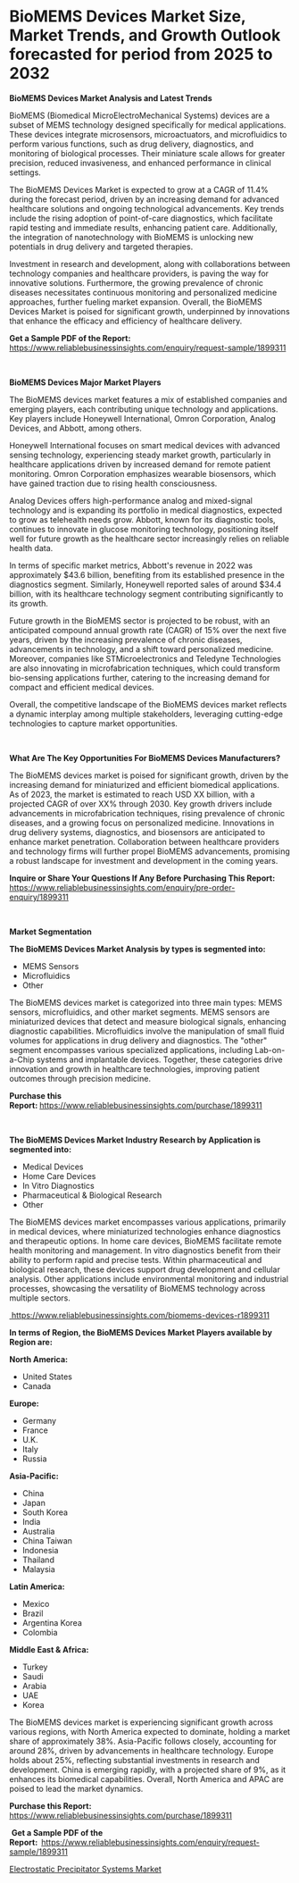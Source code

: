 <p><h1>BioMEMS Devices Market Size, Market Trends, and Growth Outlook forecasted for period from 2025 to 2032</h1></p><p><strong>BioMEMS Devices Market Analysis and Latest Trends</strong></p>
<p><p>BioMEMS (Biomedical MicroElectroMechanical Systems) devices are a subset of MEMS technology designed specifically for medical applications. These devices integrate microsensors, microactuators, and microfluidics to perform various functions, such as drug delivery, diagnostics, and monitoring of biological processes. Their miniature scale allows for greater precision, reduced invasiveness, and enhanced performance in clinical settings.</p><p>The BioMEMS Devices Market is expected to grow at a CAGR of 11.4% during the forecast period, driven by an increasing demand for advanced healthcare solutions and ongoing technological advancements. Key trends include the rising adoption of point-of-care diagnostics, which facilitate rapid testing and immediate results, enhancing patient care. Additionally, the integration of nanotechnology with BioMEMS is unlocking new potentials in drug delivery and targeted therapies.</p><p>Investment in research and development, along with collaborations between technology companies and healthcare providers, is paving the way for innovative solutions. Furthermore, the growing prevalence of chronic diseases necessitates continuous monitoring and personalized medicine approaches, further fueling market expansion. Overall, the BioMEMS Devices Market is poised for significant growth, underpinned by innovations that enhance the efficacy and efficiency of healthcare delivery.</p></p>
<p><strong>Get a Sample PDF of the Report:&nbsp;</strong> <a href="https://www.reliablebusinessinsights.com/enquiry/request-sample/1899311?utm_campaign=2214&utm_medium=2&utm_source=Github&utm_content=ia&utm_term=22022025&utm_id=biomems-devices">https://www.reliablebusinessinsights.com/enquiry/request-sample/1899311</a></p>
<p>&nbsp;</p>
<p><strong>BioMEMS Devices Major Market Players</strong></p>
<p><p>The BioMEMS devices market features a mix of established companies and emerging players, each contributing unique technology and applications. Key players include Honeywell International, Omron Corporation, Analog Devices, and Abbott, among others.</p><p>Honeywell International focuses on smart medical devices with advanced sensing technology, experiencing steady market growth, particularly in healthcare applications driven by increased demand for remote patient monitoring. Omron Corporation emphasizes wearable biosensors, which have gained traction due to rising health consciousness.</p><p>Analog Devices offers high-performance analog and mixed-signal technology and is expanding its portfolio in medical diagnostics, expected to grow as telehealth needs grow. Abbott, known for its diagnostic tools, continues to innovate in glucose monitoring technology, positioning itself well for future growth as the healthcare sector increasingly relies on reliable health data.</p><p>In terms of specific market metrics, Abbott's revenue in 2022 was approximately $43.6 billion, benefiting from its established presence in the diagnostics segment. Similarly, Honeywell reported sales of around $34.4 billion, with its healthcare technology segment contributing significantly to its growth.</p><p>Future growth in the BioMEMS sector is projected to be robust, with an anticipated compound annual growth rate (CAGR) of 15% over the next five years, driven by the increasing prevalence of chronic diseases, advancements in technology, and a shift toward personalized medicine. Moreover, companies like STMicroelectronics and Teledyne Technologies are also innovating in microfabrication techniques, which could transform bio-sensing applications further, catering to the increasing demand for compact and efficient medical devices.</p><p>Overall, the competitive landscape of the BioMEMS devices market reflects a dynamic interplay among multiple stakeholders, leveraging cutting-edge technologies to capture market opportunities.</p></p>
<p>&nbsp;</p>
<p><strong>What Are The Key Opportunities For BioMEMS Devices Manufacturers?</strong></p>
<p><p>The BioMEMS devices market is poised for significant growth, driven by the increasing demand for miniaturized and efficient biomedical applications. As of 2023, the market is estimated to reach USD XX billion, with a projected CAGR of over XX% through 2030. Key growth drivers include advancements in microfabrication techniques, rising prevalence of chronic diseases, and a growing focus on personalized medicine. Innovations in drug delivery systems, diagnostics, and biosensors are anticipated to enhance market penetration. Collaboration between healthcare providers and technology firms will further propel BioMEMS advancements, promising a robust landscape for investment and development in the coming years.</p></p>
<p><strong>Inquire or Share Your Questions If Any Before Purchasing This Report:</strong> <a href="https://www.reliablebusinessinsights.com/enquiry/pre-order-enquiry/1899311?utm_campaign=2214&utm_medium=2&utm_source=Github&utm_content=ia&utm_term=22022025&utm_id=biomems-devices">https://www.reliablebusinessinsights.com/enquiry/pre-order-enquiry/1899311</a></p>
<p>&nbsp;</p>
<p><strong>Market Segmentation</strong></p>
<p><strong>The BioMEMS Devices Market Analysis by types is segmented into:</strong></p>
<p><ul><li>MEMS Sensors</li><li>Microfluidics</li><li>Other</li></ul></p>
<p><p>The BioMEMS devices market is categorized into three main types: MEMS sensors, microfluidics, and other market segments. MEMS sensors are miniaturized devices that detect and measure biological signals, enhancing diagnostic capabilities. Microfluidics involve the manipulation of small fluid volumes for applications in drug delivery and diagnostics. The "other" segment encompasses various specialized applications, including Lab-on-a-Chip systems and implantable devices. Together, these categories drive innovation and growth in healthcare technologies, improving patient outcomes through precision medicine.</p></p>
<p><strong>Purchase this Report:&nbsp;</strong><a href="https://www.reliablebusinessinsights.com/purchase/1899311?utm_campaign=2214&utm_medium=2&utm_source=Github&utm_content=ia&utm_term=22022025&utm_id=biomems-devices">https://www.reliablebusinessinsights.com/purchase/1899311</a></p>
<p>&nbsp;</p>
<p><strong>The BioMEMS Devices Market Industry Research by Application is segmented into:</strong></p>
<p><ul><li>Medical Devices</li><li>Home Care Devices</li><li>In Vitro Diagnostics</li><li>Pharmaceutical & Biological Research</li><li>Other</li></ul></p>
<p><p>The BioMEMS devices market encompasses various applications, primarily in medical devices, where miniaturized technologies enhance diagnostics and therapeutic options. In home care devices, BioMEMS facilitate remote health monitoring and management. In vitro diagnostics benefit from their ability to perform rapid and precise tests. Within pharmaceutical and biological research, these devices support drug development and cellular analysis. Other applications include environmental monitoring and industrial processes, showcasing the versatility of BioMEMS technology across multiple sectors.</p></p>
<p><a href="https://www.reliablebusinessinsights.com/biomems-devices-r1899311?utm_campaign=2214&utm_medium=2&utm_source=Github&utm_content=ia&utm_term=22022025&utm_id=biomems-devices">&nbsp;https://www.reliablebusinessinsights.com/biomems-devices-r1899311</a></p>
<p><strong>In terms of Region, the BioMEMS Devices Market Players available by Region are:</strong></p>
<p>
    <p> <strong> North America: </strong>
        <ul>
            <li>United States</li>
            <li>Canada</li>
        </ul>
        </p> 
    <p> <strong> Europe: </strong>
        <ul>
            <li>Germany</li>
            <li>France</li>
            <li>U.K.</li>
            <li>Italy</li>
            <li>Russia</li>
        </ul>
        </p> 
    <p> <strong> Asia-Pacific: </strong>
        <ul>
            <li>China</li>
            <li>Japan</li>
            <li>South Korea</li>
            <li>India</li>
            <li>Australia</li>
            <li>China Taiwan</li>
            <li>Indonesia</li>
            <li>Thailand</li>
            <li>Malaysia</li>
        </ul>
        </p> 
    <p> <strong> Latin America: </strong>
        <ul>
            <li>Mexico</li>
            <li>Brazil</li>
            <li>Argentina Korea</li>
            <li>Colombia</li>
        </ul>
        </p> 
    <p> <strong> Middle East & Africa: </strong>
        <ul>
            <li>Turkey</li>
            <li>Saudi</li>
            <li>Arabia</li>
            <li>UAE</li>
            <li>Korea</li>
        </ul>
    </p>
    </p>
<p><p>The BioMEMS devices market is experiencing significant growth across various regions, with North America expected to dominate, holding a market share of approximately 38%. Asia-Pacific follows closely, accounting for around 28%, driven by advancements in healthcare technology. Europe holds about 25%, reflecting substantial investments in research and development. China is emerging rapidly, with a projected share of 9%, as it enhances its biomedical capabilities. Overall, North America and APAC are poised to lead the market dynamics.</p></p>
<p><strong>Purchase this Report: </strong><a href="https://www.reliablebusinessinsights.com/purchase/1899311?utm_campaign=2214&utm_medium=2&utm_source=Github&utm_content=ia&utm_term=22022025&utm_id=biomems-devices">https://www.reliablebusinessinsights.com/purchase/1899311</a></p>
<p>&nbsp;<strong>Get a Sample PDF of the Report:&nbsp;&nbsp;</strong><a href="https://www.reliablebusinessinsights.com/enquiry/request-sample/1899311?utm_campaign=2214&utm_medium=2&utm_source=Github&utm_content=ia&utm_term=22022025&utm_id=biomems-devices">https://www.reliablebusinessinsights.com/enquiry/request-sample/1899311</a></p>
<p><strong></strong></p>
<p><p><a href="https://github.com/comasnickie/Market-Research-Report-List-1/blob/main/electrostatic-precipitator-systems-market.md?utm_campaign=2214&utm_medium=2&utm_source=Github&utm_content=ia&utm_term=22022025&utm_id=biomems-devices">Electrostatic Precipitator Systems Market</a></p></p>